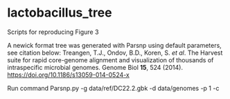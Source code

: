 # lactobacillus_tree
Scripts for reproducing Figure 3

A newick format tree was generated with Parsnp using default parameters, see citation below:
Treangen, T.J., Ondov, B.D., Koren, S. *et al*. The Harvest suite for rapid core-genome alignment and visualization of thousands of intraspecific microbial genomes. Genome Biol **15**, 524 (2014). https://doi.org/10.1186/s13059-014-0524-x

Run command
Parsnp.py -g data/ref/DC22.2.gbk -d data/genomes -p 1 -c
